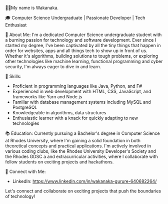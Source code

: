
👩‍💻My name is Wakanaka.

🎓 Computer Science Undergraduate | Passionate Developer | Tech Enthusiast

🌟 About Me:
I'm a dedicated Computer Science undergraduate student with a burning passion for technology and software development. Ever since I started my degree, I've been captivated by all the tiny things that happen in order for websites, apps and all things tech to show up in front of us. Whether it's algorithms, building solutions to tough problems, or exploring other technologies like machine learning, functional programming and cyber security, I'm always eager to dive in and learn.

🚀 Skills:
- Proficient in programming languages like Java, Python, and F#
- Experienced in web development with HTML, CSS, JavaScript, and frameworks like Yarn and Node.js 
- Familiar with database management systems including MySQL and PostgreSQL
- Knowledgeable in algorithms, data structures
- Enthusiastic learner with a knack for quickly adapting to new technologies

📚 Education:
Currently pursuing a Bachelor's degree in Computer Science at Rhodes University, where I'm gaining a solid foundation in both theoretical concepts and practical applications. I'm actively involved in various coding clubs, like the Rhodes University Developer's Society and the Rhodes GDSC a and extracurricular activities, where I collaborate with fellow students on exciting projects and hackathons.

🔗 Connect with Me:
- LinkedIn: https://www.linkedin.com/in/wakanaka-gurure-640682264/

Let's connect and collaborate on exciting projects that push the boundaries of technology!



